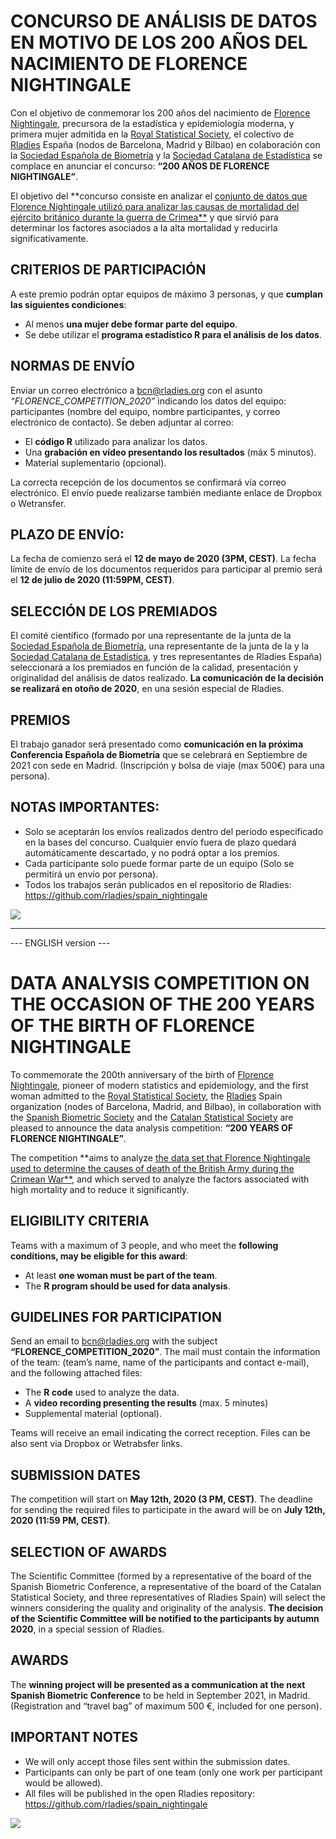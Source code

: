 # CONCURSO DE ANÁLISIS DE DATOS EN MOTIVO DE LOS 200 AÑOS DEL NACIMIENTO DE FLORENCE NIGHTINGALE

Con el objetivo de conmemorar los 200 años del nacimiento de [Florence Nightingale](https://es.wikipedia.org/wiki/Florence_Nightingale), precursora de la estadística y epidemiología moderna, y primera mujer admitida en la [Royal Statistical Society](https://es.wikipedia.org/wiki/Royal_Statistical_Society), el colectivo de [Rladies](https://rladies.org/) España (nodos de Barcelona, Madrid y Bilbao) en colaboración con la [Sociedad Española de Biometría](http://www.biometricsociety.net/) y la [Sociedad Catalana de Estadística](http://soce.iec.cat/) se complace en anunciar el concurso: **“200 AÑOS DE FLORENCE NIGHTINGALE”**.

El objetivo del **concurso consiste en analizar el [conjunto de datos que Florence Nightingale utilizó para analizar las causas de mortalidad del ejército británico durante la guerra de Crimea**](https://github.com/rladies/spain_nightingale/blob/master/datos_florence.xlsx) y que sirvió para determinar los factores asociados a la alta mortalidad y reducirla significativamente.

## CRITERIOS DE PARTICIPACIÓN
A este premio podrán optar equipos de máximo 3 personas, y que **cumplan las siguientes condiciones**:  
- Al menos **una mujer debe formar parte del equipo**.
- Se debe utilizar el **programa estadístico R para el análisis de los datos**.

## NORMAS DE ENVÍO
Enviar un correo electrónico a bcn@rladies.org con el asunto *“FLORENCE_COMPETITION_2020”* indicando los datos del equipo: participantes (nombre del equipo, nombre participantes, y correo electrónico de contacto). Se deben adjuntar al correo: 
- El **código R** utilizado para analizar los datos.
- Una **grabación en vídeo presentando los resultados** (máx 5 minutos). 
- Material suplementario (opcional).

La correcta recepción de los documentos se confirmará vía correo electrónico. El envío puede realizarse también mediante enlace de Dropbox o Wetransfer.

## PLAZO DE ENVÍO:
La fecha de comienzo será el **12 de mayo de 2020 (3PM, CEST)**. La fecha límite de envío de los documentos requeridos para participar al premio será el **12 de julio de 2020 (11:59PM, CEST)**.  

## SELECCIÓN DE LOS PREMIADOS  
El comité científico (formado por una representante de la junta de la  [Sociedad Española de Biometría](http://www.biometricsociety.net/), una representante de la junta de la y la [Sociedad Catalana de Estadística](http://soce.iec.cat/), y tres representantes de Rladies España) seleccionará a los premiados en función de la calidad, presentación y originalidad del análisis de datos realizado. **La comunicación de la decisión se realizará en otoño de  2020**, en una sesión especial de Rladies.

## PREMIOS
El trabajo ganador será presentado como **comunicación en  la próxima Conferencia Española de Biometría** que se celebrará en Septiembre de 2021 con sede en Madrid. (Inscripción y bolsa de viaje (max 500€) para una persona).

## NOTAS IMPORTANTES: 
- Solo se aceptarán los envíos realizados dentro del periodo especificado en la bases del concurso. Cualquier envío fuera de plazo quedará automáticamente descartado, y no podrá optar a los premios.
- Cada participante solo puede formar parte de un equipo (Solo se permitirá un envío por persona).
- Todos los  trabajos serán publicados en el repositorio de Rladies: https://github.com/rladies/spain_nightingale

![](https://github.com/rladies/spain_nightingale/blob/master/sponsors.png)

---

--- ENGLISH version ---

# DATA ANALYSIS COMPETITION ON THE OCCASION OF THE 200 YEARS OF THE BIRTH OF FLORENCE NIGHTINGALE

To commemorate the 200th anniversary of the birth of [Florence Nightingale](https://es.wikipedia.org/wiki/Florence_Nightingale), pioneer of modern statistics and epidemiology, and the first woman admitted to the [Royal Statistical Society](https://es.wikipedia.org/wiki/Royal_Statistical_Society), the [Rladies](https://rladies.org/) Spain organization (nodes of Barcelona, Madrid, and Bilbao), in collaboration with the [Spanish Biometric Society](http://www.biometricsociety.net/) and the [Catalan Statistical Society](http://soce.iec.cat/) are pleased to announce the data analysis competition: **“200 YEARS OF FLORENCE NIGHTINGALE”**.

The competition **aims to analyze [the data set that Florence Nightingale used to determine the causes of death of the British Army during the Crimean War**](https://github.com/rladies/spain_nightingale/blob/master/datos_florence.xlsx), and which served to analyze the factors associated with high mortality and to reduce it significantly.

## ELIGIBILITY CRITERIA
Teams with a maximum of 3 people, and who meet the **following conditions, may be eligible for this award**:
- At least **one woman must be part of the team**.
- The **R program should be used for data analysis**.

## GUIDELINES FOR PARTICIPATION
Send an email to bcn@rladies.org with the subject **“FLORENCE_COMPETITION_2020”**. The mail must contain the information of the team: (team’s name, name of the participants and contact e-mail), and the following attached files:

- The **R code** used to analyze the data.
- A **video recording presenting the results** (max. 5 minutes) 
- Supplemental material (optional).

Teams will receive an email indicating the correct reception. Files can be also sent via Dropbox or Wetrabsfer links.

## SUBMISSION DATES
The competition will start on **May 12th, 2020 (3 PM, CEST)**. The deadline for sending the required files to participate in the award will be on **July 12th, 2020 (11:59 PM, CEST)**.

## SELECTION OF AWARDS
The Scientific Committee (formed by a representative of the board of the Spanish Biometric Conference, a representative of the board of the Catalan Statistical Society, and three representatives of Rladies Spain) will select the winners considering the quality and originality of the analysis. **The decision of the Scientific Committee will be notified to the participants by autumn 2020**, in a special session of Rladies.

## AWARDS
The **winning project will be presented as a communication at the next Spanish Biometric Conference** to be held in September 2021, in Madrid. (Registration and “travel bag” of maximum 500 €, included for one person).

## IMPORTANT NOTES
- We will only accept those files sent within the submission dates. 
- Participants can only be part of one team (only one work per participant would be allowed).
- All files will be published in the open Rladies repository: https://github.com/rladies/spain_nightingale

![](https://github.com/rladies/spain_nightingale/blob/master/sponsors.png)
